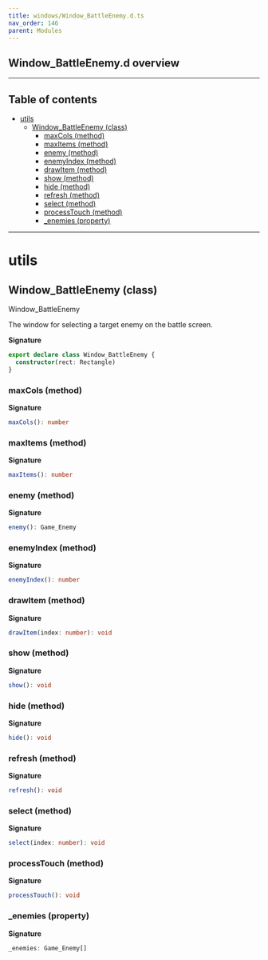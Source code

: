 ```yaml
---
title: windows/Window_BattleEnemy.d.ts
nav_order: 146
parent: Modules
---
```


## Window_BattleEnemy.d overview

---

<h2 class="text-delta">Table of contents</h2>

- [utils](#utils)
  - [Window_BattleEnemy (class)](#window_battleenemy-class)
    - [maxCols (method)](#maxcols-method)
    - [maxItems (method)](#maxitems-method)
    - [enemy (method)](#enemy-method)
    - [enemyIndex (method)](#enemyindex-method)
    - [drawItem (method)](#drawitem-method)
    - [show (method)](#show-method)
    - [hide (method)](#hide-method)
    - [refresh (method)](#refresh-method)
    - [select (method)](#select-method)
    - [processTouch (method)](#processtouch-method)
    - [\_enemies (property)](#_enemies-property)

---

# utils

## Window_BattleEnemy (class)

Window_BattleEnemy

The window for selecting a target enemy on the battle screen.

**Signature**

```ts
export declare class Window_BattleEnemy {
  constructor(rect: Rectangle)
}
```

### maxCols (method)

**Signature**

```ts
maxCols(): number
```

### maxItems (method)

**Signature**

```ts
maxItems(): number
```

### enemy (method)

**Signature**

```ts
enemy(): Game_Enemy
```

### enemyIndex (method)

**Signature**

```ts
enemyIndex(): number
```

### drawItem (method)

**Signature**

```ts
drawItem(index: number): void
```

### show (method)

**Signature**

```ts
show(): void
```

### hide (method)

**Signature**

```ts
hide(): void
```

### refresh (method)

**Signature**

```ts
refresh(): void
```

### select (method)

**Signature**

```ts
select(index: number): void
```

### processTouch (method)

**Signature**

```ts
processTouch(): void
```

### \_enemies (property)

**Signature**

```ts
_enemies: Game_Enemy[]
```
